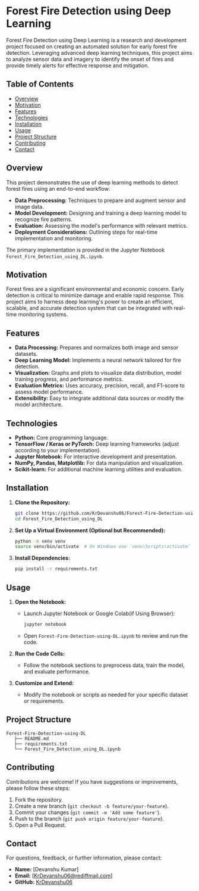 # Forest Fire Detection using Deep Learning

Forest Fire Detection using Deep Learning is a research and development project focused on creating an automated solution for early forest fire detection. Leveraging advanced deep learning techniques, this project aims to analyze sensor data and imagery to identify the onset of fires and provide timely alerts for effective response and mitigation.

## Table of Contents

- [Overview](#overview)
- [Motivation](#motivation)
- [Features](#features)
- [Technologies](#technologies)
- [Installation](#installation)
- [Usage](#usage)
- [Project Structure](#project-structure)
- [Contributing](#contributing)
- [Contact](#contact)

## Overview

This project demonstrates the use of deep learning methods to detect forest fires using an end-to-end workflow:
- **Data Preprocessing:** Techniques to prepare and augment sensor and image data.
- **Model Development:** Designing and training a deep learning model to recognize fire patterns.
- **Evaluation:** Assessing the model's performance with relevant metrics.
- **Deployment Considerations:** Outlining steps for real-time implementation and monitoring.

The primary implementation is provided in the Jupyter Notebook `Forest_Fire_Detection_using_DL.ipynb`.

## Motivation

Forest fires are a significant environmental and economic concern. Early detection is critical to minimize damage and enable rapid response. This project aims to harness deep learning's power to create an efficient, scalable, and accurate detection system that can be integrated with real-time monitoring systems.

## Features

- **Data Processing:** Prepares and normalizes both image and sensor datasets.
- **Deep Learning Model:** Implements a neural network tailored for fire detection.
- **Visualization:** Graphs and plots to visualize data distribution, model training progress, and performance metrics.
- **Evaluation Metrics:** Uses accuracy, precision, recall, and F1-score to assess model performance.
- **Extensibility:** Easy to integrate additional data sources or modify the model architecture.

## Technologies

- **Python:** Core programming language.
- **TensorFlow / Keras or PyTorch:** Deep learning frameworks (adjust according to your implementation).
- **Jupyter Notebook:** For interactive development and presentation.
- **NumPy, Pandas, Matplotlib:** For data manipulation and visualization.
- **Scikit-learn:** For additional machine learning utilities and evaluation.

## Installation

1. **Clone the Repository:**
   ```bash
   git clone https://github.com/KrDevanshu06/Forest-Fire-Detection-using-DL.git
   cd Forest_Fire_Detection_using_DL
   ```

2. **Set Up a Virtual Environment (Optional but Recommended):**
   ```bash
   python -m venv venv
   source venv/bin/activate  # On Windows use `venv\Scripts\activate`
   ```

3. **Install Dependencies:**
   ```bash
   pip install -r requirements.txt
   ```
   
## Usage

1. **Open the Notebook:**
   - Launch Jupyter Notebook or Google Colab(if Using Browser):
     ```bash
     jupyter notebook
     ```
   - Open `Forest-Fire-Detection-using-DL.ipynb` to review and run the code.

2. **Run the Code Cells:**
   - Follow the notebook sections to preprocess data, train the model, and evaluate performance.

3. **Customize and Extend:**
   - Modify the notebook or scripts as needed for your specific dataset or requirements.

## Project Structure

```plaintext
Forest-Fire-Detection-using-DL
   ├── README.md
   ├── requirements.txt
   └── Forest_Fire_Detection_using_DL.ipynb
```

## Contributing

Contributions are welcome! If you have suggestions or improvements, please follow these steps:
1. Fork the repository.
2. Create a new branch (`git checkout -b feature/your-feature`).
3. Commit your changes (`git commit -m 'Add some feature'`).
4. Push to the branch (`git push origin feature/your-feature`).
5. Open a Pull Request.

## Contact

For questions, feedback, or further information, please contact:
- **Name:** [Devanshu Kumar]
- **Email:** [KrDevanshu06@rediffmail.com]
- **GitHub:** [KrDevanshu06](https://github.com/KrDevanshu06)
